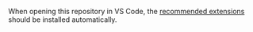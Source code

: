 When opening this repository in VS Code, the [recommended extensions](https://github.com/bradymholt/autoinstall-recommended-vs-code-extensions/blob/main/.vscode/extensions.json) should be installed automatically.
